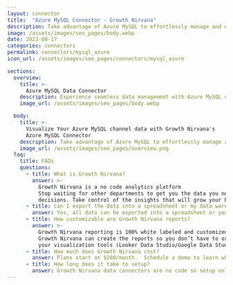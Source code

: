 ```yaml
---
layout: connector
title:  "Azure MySQL Connector - Growth Nirvana"
description: Take advantage of Azure MySQL to effortlessly manage and optimize your MySQL databases. Leverage the power and flexibility of Azure's advanced features to streamline your database operations and enhance your application performance.
image: /assets/images/seo_pages/body.webp
date: 2023-08-17
categories: connectors
permalink: connectors/mysql_azure
icon_url: /assets/images/seo_pages/connectors/mysql_azure

sections:
  overview:
    title: >-
      Azure MySQL Data Connector
    description: Experience seamless data management with Azure MySQL connector. Easily create, manage, and scale your MySQL databases on the Azure platform. Benefit from the performance, scalability, and availability offered by Azure to ensure fast and reliable access to your data.
    image_url: /assets/images/seo_pages/body.webp

  body:
    title: >-
      Visualize Your Azure MySQL channel data with Growth Nirvana's
      Azure MySQL Connector
    description: Take advantage of Azure MySQL to effortlessly manage and optimize your MySQL databases. Leverage the power and flexibility of Azure's advanced features to streamline your database operations and enhance your application performance.
    image_url: /assets/images/seo_pages/overview.png
  faq:
    title: FAQs
    questions:
      - title: What is Growth Nirvana?
        answer: >-
          Growth Nirvana is a no code analytics platform 
          Stop waiting for other departments to get you the data you need to make critical business 
          decisions. Take control of the insights that will grow your business.
      - title: Can I export the data into a spreadsheet or my data warehouse?
        answer: Yes, all data can be exported into a spreadsheet or your data warehouse (Google BigQuery, AWS, Snowflake, Azure, etc)
      - title: How customizable are Growth Nirvana reports?
        answer: >-
          Growth Nirvana reporting is 100% white labeled and customized to your specifications.
          Growth Nirvana can create the reports so you don’t have to or you can connect
          your visualization tools (Looker Data Studio/Google Data Studio, Tableau, PowerBI, etc) to Growth Nirvana.
      - title: How much does Growth Nirvana cost?
        answer: Plans start at $200/month.  Schedule a demo to learn what plan is best for you.
      - title: How long does it take to setup?
        answer: Growth Nirvana data connectors are no code so setup only requires a few clicks.
---
```


